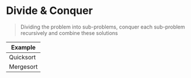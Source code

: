 # Divide & Conquer

> Dividing the problem into sub-problems, conquer each sub-problem recursively and combine these solutions
> 

| Example |
| --- |
| Quicksort |
| Mergesort |